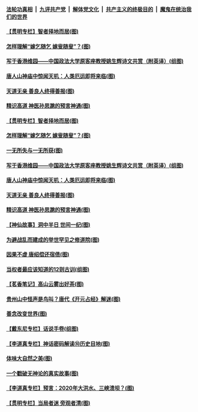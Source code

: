 ####  [法轮功真相](../../../../basic/blob/master/README.md?t=07082031) &nbsp;|&nbsp; [九评共产党](../../../../9ping.md/blob/master/README.md?t=07082031) &nbsp;|&nbsp; [解体党文化](../../../../jtdwh.md/blob/master/README.md?t=07082031)  &nbsp;|&nbsp; [共产主义的终极目的](../../../../gczydzjmd.md/blob/master/README.md?t=07082031) &nbsp;|&nbsp; [魔鬼在统治我们的世界](../../../../mgztzwmdsj.md/blob/master/README.md?t=07082031) 

#### [【贯明专栏】智者择地而居(图)](../pages/p7/938962.md?t=07082031) 

#### [怎样理解“嫁乞随乞 嫁叟随叟”？(图)](../pages/p7/938660.md?t=07082031) 

#### [写于香港维园——中国政法大学原客座教授姚生辉诗文共赏（附英译）(组图)](../pages/p7/938935.md?t=07082031) 

#### [唐人山神庙中惊闻天机：人类厄运即将来临(图)](../pages/p7/938830.md?t=07082031) 

#### [天道无亲 善良人终得善报(图)](../pages/p7/938657.md?t=07082031) 

#### [精识高道 神医孙思邈的预言神通(图)](../pages/p7/938855.md?t=07082031) 

#### [【贯明专栏】智者择地而居(图)](../pages/p7/938962.md?t=07082031) 

#### [怎样理解“嫁乞随乞 嫁叟随叟”？(图)](../pages/p7/938660.md?t=07082031) 

#### [一无所失与一无所获(图)](../pages/p7/938964.md?t=07082031) 

#### [写于香港维园——中国政法大学原客座教授姚生辉诗文共赏（附英译）(组图)](../pages/p7/938935.md?t=07082031) 

#### [唐人山神庙中惊闻天机：人类厄运即将来临(图)](../pages/p7/938830.md?t=07082031) 

#### [天道无亲 善良人终得善报(图)](../pages/p7/938657.md?t=07082031) 

#### [精识高道 神医孙思邈的预言神通(图)](../pages/p7/938855.md?t=07082031) 

#### [【神仙故事】洞中半日 世间一纪(图)](../pages/p7/938663.md?t=07082031) 

#### [为避战乱而建成的举世罕见之修道院(图)](../pages/p7/938715.md?t=07082031) 

#### [因果不虚 唐绍偿还宿债(图)](../pages/p7/938656.md?t=07082031) 

#### [当权者最应该知道的12则古训(组图)](../pages/p7/938581.md?t=07082031) 

#### [【茗香笔记】高山云雾出好茶(图)](../pages/p7/938345.md?t=07082031) 

#### [贵州山中怪声是鸟叫？唐代《开元占经》解迷(图)](../pages/p7/938669.md?t=07082031) 

#### [善念改变世界(图)](../pages/p7/938282.md?t=07082031) 

#### [【戴东尼专栏】话说手卷(组图)](../pages/p7/936297.md?t=07082031) 

#### [【李道真专栏】神话密码解读⑩历史目地(图)](../pages/p7/938337.md?t=07082031) 

#### [体味大自然之美(图)](../pages/p7/938567.md?t=07082031) 

#### [一个戳破无神论的真实故事(图)](../pages/p7/938421.md?t=07082031) 

#### [【李道真专栏】预言：2020年大洪水、三峡溃坝？(图)](../pages/p7/938448.md?t=07082031) 

#### [【贯明专栏】当局者迷 旁观者清(图)](../pages/p7/938303.md?t=07082031) 

